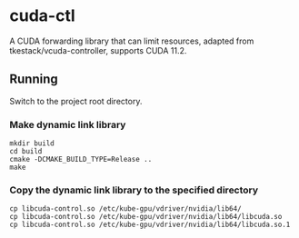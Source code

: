 # cuda-ctl
A CUDA forwarding library that can limit resources, adapted from tkestack/vcuda-controller, supports CUDA 11.2.

## Running

Switch to the project root directory.

### Make dynamic link library
```
mkdir build
cd build
cmake -DCMAKE_BUILD_TYPE=Release ..
make
```

### Copy the dynamic link library to the specified directory
```
cp libcuda-control.so /etc/kube-gpu/vdriver/nvidia/lib64/
cp libcuda-control.so /etc/kube-gpu/vdriver/nvidia/lib64/libcuda.so
cp libcuda-control.so /etc/kube-gpu/vdriver/nvidia/lib64/libcuda.so.1
```
